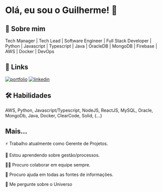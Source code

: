 
# Olá, eu sou o Guilherme! 👋


## 🚀 Sobre mim
Tech Manager | Tech Lead | Software Engineer | Full Stack Developer | Python | Javascript | Typescript | Java | OracleDB | MongoDB | Firebase | AWS | Docker | DevOps


## 🔗 Links
[![portfolio](https://img.shields.io/badge/my_portfolio-000?style=for-the-badge&logo=ko-fi&logoColor=white)](https://guizaf.com.br/)
[![linkedin](https://img.shields.io/badge/linkedin-0A66C2?style=for-the-badge&logo=linkedin&logoColor=white)](https://www.linkedin.com/in/guizaramellaf/)


## 🛠 Habilidades
AWS, Python, Javascript/Typescript, NodeJS, ReactJS, MySQL, Oracle, MongoDb, Java, Docker, ClearCode, Solid, {...}



## Mais...
⚡️ Trabalho atualmente como Gerente de Projetos.

🧠 Estou aprendendo sobre gestão/processos.

👯‍♀️ Procuro colaborar em equipe sempre.

🤔 Procuro ajuda em todas as fontes de informações.

💬 Me pergunte sobre o Universo

